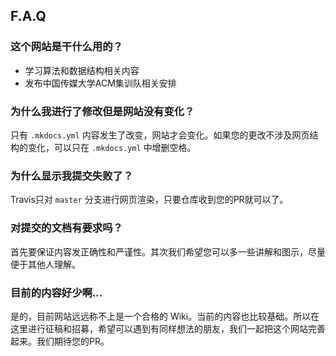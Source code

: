 ## F.A.Q
### 这个网站是干什么用的？
- 学习算法和数据结构相关内容
- 发布中国传媒大学ACM集训队相关安排
### 为什么我进行了修改但是网站没有变化？
只有 `.mkdocs.yml` 内容发生了改变，网站才会变化。如果您的更改不涉及网页结构的变化，可以只在 `.mkdocs.yml` 中增删空格。
### 为什么显示我提交失败了？
Travis只对 `master` 分支进行网页渲染，只要仓库收到您的PR就可以了。
### 对提交的文档有要求吗？
首先要保证内容发正确性和严谨性。其次我们希望您可以多一些讲解和图示，尽量便于其他人理解。
### 目前的内容好少啊...
是的，目前网站远远称不上是一个合格的 Wiki。当前的内容也比较基础。所以在这里进行征稿和招募，希望可以遇到有同样想法的朋友，我们一起把这个网站完善起来。我们期待您的PR。
